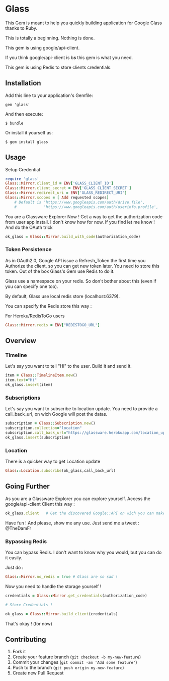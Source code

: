 # Glass

This Gem is meant to help you quickly building application for Google Glass thanks to Ruby.

This is totally a beginning. Nothing is done.

This gem is using google/api-client.

If you think google/api-client is b***s*** this gem is what you need.

This gem is using Redis to store clients credentials.

## Installation

Add this line to your application's Gemfile:

    gem 'glass'

And then execute:

    $ bundle

Or install it yourself as:

    $ gem install glass

## Usage

Setup Credential

```ruby
require 'glass'
Glass::Mirror.client_id = ENV['GLASS_CLIENT_ID']
Glass::Mirror.client_secret = ENV['GLASS_CLIENT_SECRET']
Glass::Mirror.redirect_uri = ENV['GLASS_REDIRECT_URI']
Glass::Mirror.scopes = [ Add requested scopes]
    # Default is 'https://www.googleapis.com/auth/drive.file',
    #            'https://www.googleapis.com/auth/userinfo.profile',
```

You are a Glassware Explorer Now !
Get a way to get the authorization code from user app install. I don't know how for now. If you find let me know !
And do the OAuth trick
```ruby
ok_glass = Glass::Mirror.build_with_code(authorization_code)
```
### Token Persistence

As in OAuth2.0, Google API issue a Refresh_Token the first time you Authorize the client, so you can get new token later.
You need to store this token. Out of the box Glass's Gem use Redis to do it.

Glass use a namespace on your redis. So don't bother about this (even if you can specify one too).

By default, Glass use local redis store (localhost:6379).

You can specify the Redis store this way :

For Heroku/RedisToGo users

```ruby
Glass::Mirror.redis = ENV["REDISTOGO_URL"]
```


## Overview

### Timeline

Let's say you want to tell "Hi" to the user.
Build it and send it.

```ruby
item = Glass::TimelineItem.new()
item.text="Hi"
ok_glass.insert(item)
```

### Subscriptions

Let's say you want to subscribe to location update.
You need to provide a call_back_url, on wich Google will post the datas.

```ruby
subscription = Glass::Subscription.new()
subscription.collection="location"
subscription.call_back_url="https://glassware.herokuapp.com/location_update"
ok_glass.insert(subscription)
```

### Location

There is a quicker way to get Location update
```ruby
Glass::Location.subscribe(ok_glass,call_back_url)
```



## Going Further

As you are a Glassware Explorer you can explore yourself. Access the google/api-client Client this way :
```ruby
ok_glass.client   # Get the discovered Google::API on wich you can make request
```

Have fun ! And please, show me any use. Just send me a tweet : @TheDamFr


### Bypassing Redis

You can bypass Redis. I don't want to know why you would, but you can do it easily.

Just do :
```ruby
Glass::Mirror.no_redis = true # Glass are so sad !
```

Now you need to handle the storage yourself !

```ruby
credentials = Glass::Mirror.get_credentials(authorization_code)

# Store Credentials !

ok_glass = Glass::Mirror.build_client(credentials)
```
That's okay ! (for now)

## Contributing

1. Fork it
2. Create your feature branch (`git checkout -b my-new-feature`)
3. Commit your changes (`git commit -am 'Add some feature'`)
4. Push to the branch (`git push origin my-new-feature`)
5. Create new Pull Request
